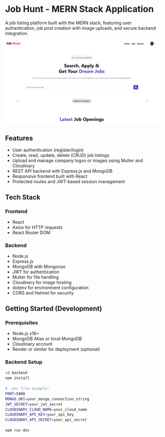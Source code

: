 # Job Hunt - MERN Stack Application

A job listing platform built with the MERN stack, featuring user authentication, job post creation with image uploads, and secure backend integration.

![Job Hunt HomePage](./frontend/public/Job%20Hunt.png)

## Features

- User authentication (register/login)
- Create, read, update, delete (CRUD) job listings
- Upload and manage company logos or images using Multer and Cloudinary
- REST API backend with Express.js and MongoDB
- Responsive frontend built with React
- Protected routes and JWT-based session management

## Tech Stack

### Frontend
- React
- Axios for HTTP requests
- React Router DOM

### Backend
- Node.js
- Express.js
- MongoDB with Mongoose
- JWT for authentication
- Multer for file handling
- Cloudinary for image hosting
- dotenv for environment configuration
- CORS and Helmet for security


## Getting Started (Development)

### Prerequisites
- Node.js v16+
- MongoDB Atlas or local MongoDB
- Cloudinary account
- Render or similar for deployment (optional)

### Backend Setup

```bash
cd backend
npm install

# .env file example:
PORT=5000
MONGO_URI=your_mongo_connection_string
JWT_SECRET=your_jwt_secret
CLOUDINARY_CLOUD_NAME=your_cloud_name
CLOUDINARY_API_KEY=your_api_key
CLOUDINARY_API_SECRET=your_api_secret

npm run dev

